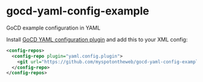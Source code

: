 # gocd-yaml-config-example
GoCD example configuration in YAML

Install [GoCD YAML configuration plugin](https://github.com/tomzo/gocd-yaml-config-plugin) and add this to your XML config:
```xml
<config-repos>
  <config-repo plugin="yaml.config.plugin">
    <git url="https://github.com/myspotontheweb/gocd-yaml-config-example.git" />
  </config-repo>
</config-repos>
```
